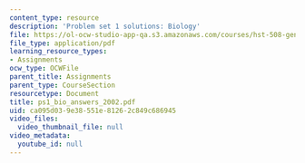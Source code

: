 ```yaml
---
content_type: resource
description: 'Problem set 1 solutions: Biology'
file: https://ol-ocw-studio-app-qa.s3.amazonaws.com/courses/hst-508-genomics-and-computational-biology-fall-2002/ca095d039e38551e81262c849c686945_ps1_bio_answers_2002.pdf
file_type: application/pdf
learning_resource_types:
- Assignments
ocw_type: OCWFile
parent_title: Assignments
parent_type: CourseSection
resourcetype: Document
title: ps1_bio_answers_2002.pdf
uid: ca095d03-9e38-551e-8126-2c849c686945
video_files:
  video_thumbnail_file: null
video_metadata:
  youtube_id: null
---
```

